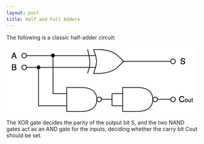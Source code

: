 ```yaml
---
layout: post
title: Half and Full Adders
---
```


The following is a classic half-adder circuit:

![Half adder](/images/half_adder.png)

The XOR gate decides the parity of the output bit S, and the two NAND gates act
as an AND gate for the inputs, deciding whether the carry bit Cout should be
set.
